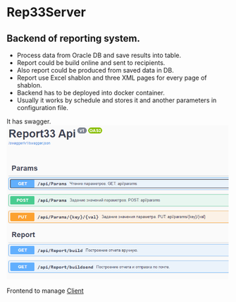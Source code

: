 # Rep33Server

## Backend of reporting system.

- Process data from Oracle DB and save results into table.
- Report could be build online and sent to recipients.
- Also report could be produced from saved data in DB.
- Report use Excel shablon and three XML pages for every page of shablon.
- Backend has to be deployed into docker container.
- Usually it works by schedule and stores it and another parameters in configuration file.

It has swagger.
![swagger](rep33.png)

Frontend to manage [Client](https://github.com/Veivan/Rep33Client)